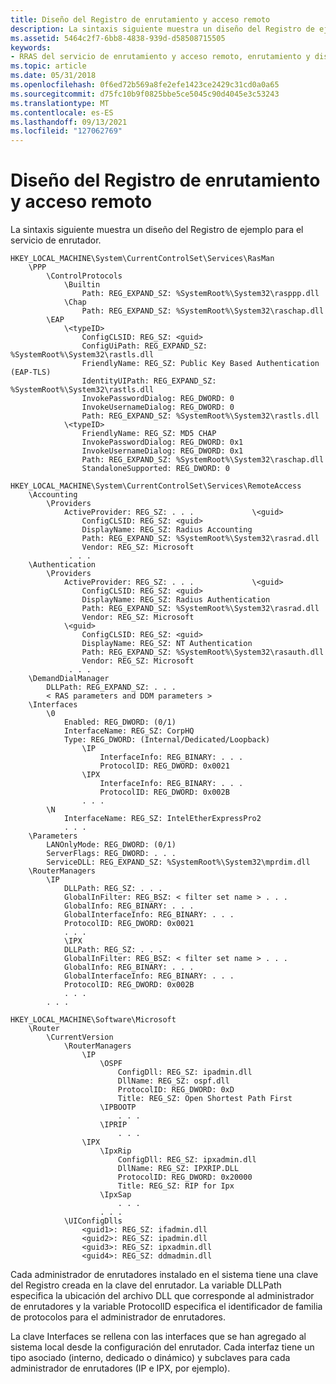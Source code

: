 ```yaml
---
title: Diseño del Registro de enrutamiento y acceso remoto
description: La sintaxis siguiente muestra un diseño del Registro de ejemplo para el servicio de enrutador.
ms.assetid: 5464c2f7-6bb8-4838-939d-d58508715505
keywords:
- RRAS del servicio de enrutamiento y acceso remoto, enrutamiento y diseño del Registro de acceso remoto
ms.topic: article
ms.date: 05/31/2018
ms.openlocfilehash: 0f6ed72b569a8fe2efe1423ce2429c31cd0a0a65
ms.sourcegitcommit: d75fc10b9f0825bbe5ce5045c90d4045e3c53243
ms.translationtype: MT
ms.contentlocale: es-ES
ms.lasthandoff: 09/13/2021
ms.locfileid: "127062769"
---
```

# <a name="routing-and-remote-access-registry-layout"></a>Diseño del Registro de enrutamiento y acceso remoto

La sintaxis siguiente muestra un diseño del Registro de ejemplo para el servicio de enrutador.

``` syntax
HKEY_LOCAL_MACHINE\System\CurrentControlSet\Services\RasMan 
    \PPP
        \ControlProtocols
            \Builtin
                Path: REG_EXPAND_SZ: %SystemRoot%\System32\rasppp.dll
            \Chap
                Path: REG_EXPAND_SZ: %SystemRoot%\System32\raschap.dll
        \EAP 
            \<typeID> 
                ConfigCLSID: REG_SZ: <guid> 
                ConfigUiPath: REG_EXPAND_SZ: %SystemRoot%\System32\rastls.dll 
                FriendlyName: REG_SZ: Public Key Based Authentication (EAP-TLS) 
                IdentityUIPath: REG_EXPAND_SZ: %SystemRoot%\System32\rastls.dll 
                InvokePasswordDialog: REG_DWORD: 0 
                InvokeUsernameDialog: REG_DWORD: 0 
                Path: REG_EXPAND_SZ: %SystemRoot%\System32\rastls.dll 
            \<typeID> 
                FriendlyName: REG_SZ: MD5 CHAP 
                InvokePasswordDialog: REG_DWORD: 0x1 
                InvokeUsernameDialog: REG_DWORD: 0x1 
                Path: REG_EXPAND_SZ: %SystemRoot%\System32\raschap.dll 
                StandaloneSupported: REG_DWORD: 0 
 
HKEY_LOCAL_MACHINE\System\CurrentControlSet\Services\RemoteAccess 
    \Accounting 
        \Providers 
            ActiveProvider: REG_SZ: . . .             \<guid>
                ConfigCLSID: REG_SZ: <guid>
                DisplayName: REG_SZ: Radius Accounting
                Path: REG_EXPAND_SZ: %SystemRoot%\System32\rasrad.dll
                Vendor: REG_SZ: Microsoft
             . . . 
    \Authentication 
        \Providers 
            ActiveProvider: REG_SZ: . . .             \<guid>
                ConfigCLSID: REG_SZ: <guid>
                DisplayName: REG_SZ: Radius Authentication
                Path: REG_EXPAND_SZ: %SystemRoot%\System32\rasrad.dll
                Vendor: REG_SZ: Microsoft
            \<guid>
                ConfigCLSID: REG_SZ: <guid>
                DisplayName: REG_SZ: NT Authentication
                Path: REG_EXPAND_SZ: %SystemRoot%\System32\rasauth.dll
                Vendor: REG_SZ: Microsoft
             . . . 
    \DemandDialManager
        DLLPath: REG_EXPAND_SZ: . . . 
        < RAS parameters and DDM parameters > 
    \Interfaces
        \0
            Enabled: REG_DWORD: (0/1) 
            InterfaceName: REG_SZ: CorpHQ 
            Type: REG_DWORD: (Internal/Dedicated/Loopback) 
                \IP
                    InterfaceInfo: REG_BINARY: . . . 
                    ProtocolID: REG_DWORD: 0x0021 
                \IPX
                    InterfaceInfo: REG_BINARY: . . . 
                    ProtocolID: REG_DWORD: 0x002B
                . . . 
        \N
            InterfaceName: REG_SZ: IntelEtherExpressPro2 
            . . . 
    \Parameters 
        LANOnlyMode: REG_DWORD: (0/1) 
        ServerFlags: REG_DWORD: . . . 
        ServiceDLL: REG_EXPAND_SZ: %SystemRoot%\System32\mprdim.dll
    \RouterManagers 
        \IP 
            DLLPath: REG_SZ: . . . 
            GlobalInFilter: REG_BSZ: < filter set name > . . . 
            GlobalInfo: REG_BINARY: . . . 
            GlobalInterfaceInfo: REG_BINARY: . . . 
            ProtocolID: REG_DWORD: 0x0021 
            . . . 
            \IPX 
            DLLPath: REG_SZ: . . . 
            GlobalInFilter: REG_BSZ: < filter set name > . . . 
            GlobalInfo: REG_BINARY: . . . 
            GlobalInterfaceInfo: REG_BINARY: . . . 
            ProtocolID: REG_DWORD: 0x002B 
            . . . 
        . . .
 
HKEY_LOCAL_MACHINE\Software\Microsoft 
    \Router 
        \CurrentVersion 
            \RouterManagers 
                \IP 
                    \OSPF 
                        ConfigDll: REG_SZ: ipadmin.dll 
                        DllName: REG_SZ: ospf.dll 
                        ProtocolID: REG_DWORD: 0xD 
                        Title: REG_SZ: Open Shortest Path First 
                    \IPBOOTP
                        . . . 
                    \IPRIP
                        . . . 
                \IPX 
                    \IpxRip 
                        ConfigDll: REG_SZ: ipxadmin.dll 
                        DllName: REG_SZ: IPXRIP.DLL 
                        ProtocolID: REG_DWORD: 0x20000 
                        Title: REG_SZ: RIP for Ipx 
                    \IpxSap
                        . . . 
                    . . . 
            \UIConfigDlls 
                <guid1>: REG_SZ: ifadmin.dll 
                <guid2>: REG_SZ: ipadmin.dll 
                <guid3>: REG_SZ: ipxadmin.dll 
                <guid4>: REG_SZ: ddmadmin.dll
```

Cada administrador de enrutadores instalado en el sistema tiene una clave del Registro creada en la clave del enrutador. La variable DLLPath especifica la ubicación del archivo DLL que corresponde al administrador de enrutadores y la variable ProtocolID especifica el identificador de familia de protocolos para el administrador de enrutadores.

La clave Interfaces se rellena con las interfaces que se han agregado al sistema local desde la configuración del enrutador. Cada interfaz tiene un tipo asociado (interno, dedicado o dinámico) y subclaves para cada administrador de enrutadores (IP e IPX, por ejemplo).

 

 





